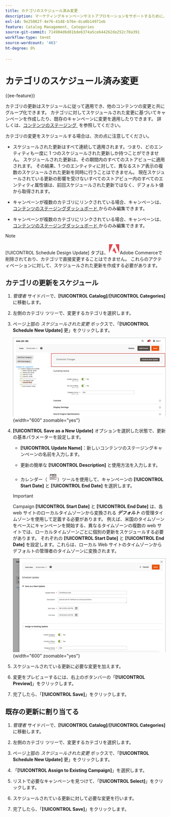 ```yaml
---
title: カテゴリのスケジュール済み変更
description: マーケティングキャンペーンやストアプロモーションをサポートするために、カテゴリの変更をスケジュールする方法を説明します。
exl-id: 9e25082f-4e76-4148-b76e-dca0b14971eb
feature: Catalog Management, Categories
source-git-commit: 714904d6d81bde6374a5ce644262de252c70a391
workflow-type: tm+mt
source-wordcount: '463'
ht-degree: 0%

---
```


# カテゴリのスケジュール済み変更

{{ee-feature}}

カテゴリの更新はスケジュールに従って適用でき、他のコンテンツの変更と共にグループ化できます。 カテゴリに対してスケジュールされた変更に基づいてキャンペーンを作成したり、既存のキャンペーンに変更を適用したりできます。 詳しくは、[&#x200B; コンテンツのステージング &#x200B;](../content-design/content-staging.md) を参照してください。

カテゴリの変更をスケジュールする場合は、次の点に注意してください。

- スケジュールされた更新はすべて連続して適用されます。つまり、どのエンティティも一度に 1 つのスケジュールされた更新しか持つことができません。 スケジュールされた更新は、その期間内のすべてのストアビューに適用されます。 その結果、1 つのエンティティに対して、異なるストア表示の複数のスケジュールされた更新を同時に行うことはできません。 現在スケジュールされている更新の影響を受けないすべてのストアビュー内のすべてのエンティティ属性値は、前回スケジュールされた更新ではなく、デフォルト値から取得されます。

- キャンペーンが複数のカテゴリにリンクされている場合、キャンペーンは、[&#x200B; コンテンツのステージングダッシュボード &#x200B;](../content-design/content-staging-dashboard.md) からのみ編集できます。

- キャンペーンが複数のカテゴリにリンクされている場合、キャンペーンは、[&#x200B; コンテンツのステージングダッシュボード &#x200B;](../content-design/content-staging-dashboard.md) からのみ編集できます。

>[!NOTE]
>
>[!UICONTROL Schedule Design Update] タブは、![Adobe Commerce](../assets/adobe-logo.svg)Adobe Commerceで削除されており、カテゴリで直接変更することはできません。 これらのアクティベーションに対して、スケジュールされた更新を作成する必要があります。

## カテゴリの更新をスケジュール

1. _管理者_ サイドバーで、**[!UICONTROL Catalog]**/**[!UICONTROL Categories]** に移動します。

1. 左側のカテゴリ ツリーで、変更するカテゴリを選択します。

1. ページ上部の _スケジュールされた変更_ ボックスで、「**[!UICONTROL Schedule New Update]** 更」をクリックします。

   ![&#x200B; スケジュールされた変更 &#x200B;](./assets/category-scheduled-changes.png){width="600" zoomable="yes"}

1. **[!UICONTROL Save as a New Update]** オプションを選択した状態で、更新の基本パラメーターを設定します。

   - **[!UICONTROL Update Name]**：新しいコンテンツのステージングキャンペーンの名前を入力します。

   - 更新の簡単な **[!UICONTROL Description]** と使用方法を入力します。

   - カレンダー（![&#x200B; カレンダーアイコン &#x200B;](../assets/icon-calendar.png)）ツールを使用して、キャンペーンの **[!UICONTROL Start Date]** と **[!UICONTROL End Date]** を選択します。

   >[!IMPORTANT]
   >
   >Campaign **[!UICONTROL Start Date]** と **[!UICONTROL End Date]** は、各 web サイトのローカルタイムゾーンから変換される **_デフォルト_** の管理タイムゾーンを使用して定義する必要があります。 例えば、米国のタイムゾーンをベースにキャンペーンを開始する、異なるタイムゾーンの複数の web サイトでは、ローカルタイムゾーンごとに個別の更新をスケジュールする必要があります。 それぞれの **[!UICONTROL Start Date]** と **[!UICONTROL End Date]** を設定します。これらは、ローカル Web サイトのタイムゾーンからデフォルトの管理者のタイムゾーンに変換されます。

   ![&#x200B; スケジュールされた変更 &#x200B;](./assets/category-scheduled-changes-new-update.png){width="600" zoomable="yes"}

1. スケジュールされている更新に必要な変更を加えます。

1. 変更をプレビューするには、右上のボタンバーの「**[!UICONTROL Preview]**」をクリックします。

1. 完了したら、「**[!UICONTROL Save]**」をクリックします。

## 既存の更新に割り当てる

1. _管理者_ サイドバーで、**[!UICONTROL Catalog]**/**[!UICONTROL Categories]** に移動します。

1. 左側のカテゴリ ツリーで、変更するカテゴリを選択します。

1. ページ上部の _スケジュールされた変更_ ボックスで、「**[!UICONTROL Schedule New Update]** 更」をクリックします。

1. 「**[!UICONTROL Assign to Existing Campaign]**」を選択します。

1. リストで必要なキャンペーンを見つけて、「**[!UICONTROL Select]**」をクリックします。

1. スケジュールされている更新に対して必要な変更を行います。

1. 完了したら、「**[!UICONTROL Save]**」をクリックします。

